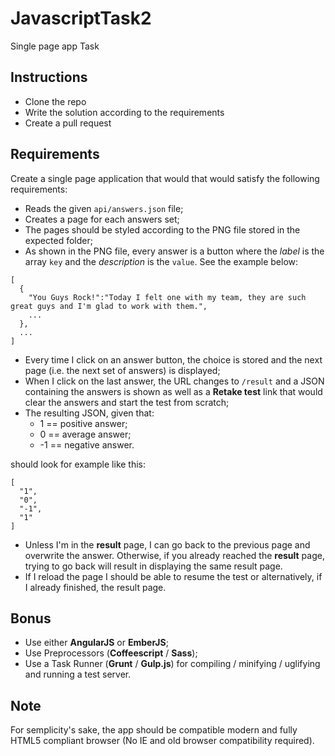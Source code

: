 JavascriptTask2
===============

Single page app Task

Instructions
------------

- Clone the repo
- Write the solution according to the requirements
- Create a pull request

Requirements
------------

Create a single page application that would that would satisfy the following requirements:

- Reads the given ```api/answers.json``` file;
- Creates a page for each answers set;
- The pages should be styled according to the PNG file stored in the expected folder;
- As shown in the PNG file, every answer is a button where the _label_ is the array ```key``` and the _description_ is the ```value```. See the example below:

```
[
  {
    "You Guys Rock!":"Today I felt one with my team, they are such great guys and I'm glad to work with them.",
    ...
  },
  ...
]
```

- Every time I click on an answer button, the choice is stored and the next page (i.e. the next set of answers) is displayed;
- When I click on the last answer, the URL changes to ```/result``` and a JSON containing the answers is shown as well as a __Retake test__ link that would clear the answers and start the test from scratch;
- The resulting JSON, given that:
	- 1 == positive answer;
	- 0 == average answer;
	- -1 == negative answer.

should look for example like this:

```
[
  "1",
  "0",
  "-1",
  "1"
]
```

- Unless I'm in the __result__ page, I can go back to the previous page and overwrite the answer. Otherwise, if you already reached the __result__ page, trying to go back will result in displaying the same result page.
- If I reload the page I should be able to resume the test or alternatively, if I already finished, the result page.

Bonus
-----

- Use either __AngularJS__ or __EmberJS__;
- Use Preprocessors (__Coffeescript__ / __Sass__);
- Use a Task Runner (__Grunt__ / __Gulp.js__) for compiling / minifying / uglifying and running a test server.


Note
----

For semplicity's sake, the app should be compatible modern and fully HTML5 compliant browser (No IE and old browser compatibility required).
